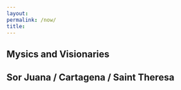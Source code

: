 ```yaml
--- 
layout: 
permalink: /now/
title:
---
```


<link rel="stylesheet" href="https://unpkg.com/tachyons@4.12.0/css/tachyons.min.css"/>
<article class="vh-100 dt w-100 bg-dark-pink">
  <div class="dtc v-mid tc white ph3 ph4-l">
    <h1 class="f6 f2-m f-subheadline-l fw6 tc">Mysics and Visionaries</h1>
    <h2 class="f5 f2-m f-subheadline-l fw5 tc">Sor Juana / Cartagena / Saint Theresa</h2>

  </div>
</article>

    
